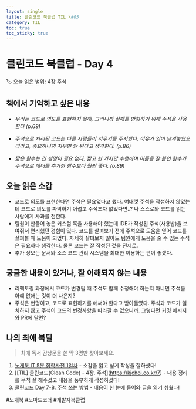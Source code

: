 ```yaml
---
layout: single
title: 클린코드 북클럽 TIL \#05
category: TIL
toc: true
toc_sticky: true
---
```


# 클린코드 북클럽 - Day 4

🏷️ 오늘 읽은 범위: 4장 주석

## 책에서 기억하고 싶은 내용

- *우리는 코드로 의도를 표현하지 못해, 그러니까 실패를 만회하기 위해 주석을 사용한다 (p.69)*

- *주석으로 처리된 코드는 다른 사람들이 지우기를 주저한다. 이유가 있어 남겨놓았으리라고, 중요하니까 지우면 안 된다고 생각한다. (p.86)*

- *짧은 함수는 긴 설명이 필요 없다. 짧고 한 가지만 수행하며 이름을 잘 붙인 함수가 주석으로 헤더를 추가한 함수보다 훨씬 좋다. (o.89)*                                                                                                                                                                                                                                                                                                                                                                                                                                                                                                                                                                                                                                                                                                                                                                                                                                                                                                                                                                                                                                                                                                                                                                                                                                                                                                                                                                                                                                                                                                                                                                                                                                                                                                                                                                                                                                                                                                                        


## 오늘 읽은 소감

- 코드로 의도를 표현한다면 주석은 필요없다고 했다. 여태껏 주석을 작성하지 않았는데 코드로 의도를 파악하기 어렵고 주석조차 없었다면..? 나 스스로와 코드를 읽는 사람에게 사과를 전한다.
- 팀원이 만들어 놓은 커스텀 훅을 사용해야 했는데 IDE가 작성된 주석(사용밥)을 보여줘서 편리했던 경험이 있다. 코드를 살펴보기 전에 주석으로 도움을 얻어 코드를 살펴볼 때 도움이 되었다. 자세히 살펴보지 않아도 팀원에게 도움을 줄 수 있는 주석은 필요하다 생각한다. 물론 코드는 잘 작성된 것을 전제로.
- 추가 정보는 문서와 소스 코드 관리 시스템을 최대한 이용하는 편이 좋겠다.

## 궁금한 내용이 있거나, 잘 이해되지 않는 내용

- 리팩토링 과정에서 코드가 변경될 때 주석도 함께 수정해야 하는지 아니면 주석을 아예 없애는 것이 더 나은지?
- 주석은 변명이고, 코드로 표현하기를 애써야 한다고 받아들였다. 주석과 코드가 일치하지 않고 주석이 코드의 변경사항을 따라갈 수 없으니까. 그렇다면 커밋 메시지와 PR에 달면?

## 나의 최애 북틸

> 최애 독서 감상문을 쓴 딱 3명만 찾아보세요.

1. [노개북 IT 5분 잡학사전 1일차](https://comp-jae.tistory.com/614) - 소감을 읽고 싶게 작성을 잘하셨다!
2. [\[TIL] 클린코드(Clean Code) - 4장. 주석](https://kjchoi.co.kr/7) - 내용 정리를 무척 잘 해주셨고 내용을 풍부하게 작성하셨다!
3. [클린코드 Day 7-8. 주석 쓰는 방법](https://min88.tistory.com/entry/%ED%81%B4%EB%A6%B0%EC%BD%94%EB%93%9C-7-8-%EC%A3%BC%EC%84%9D-%EC%93%B0%EB%8A%94-%EB%B0%A9%EB%B2%95) - 내용이 한 눈에 들어와 글을 읽기 쉬웠다!

#노개북 #노마드코더 #개발자북클럽
